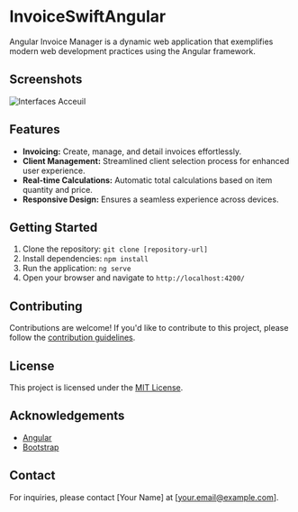 # InvoiceSwiftAngular

Angular Invoice Manager is a dynamic web application that exemplifies modern web development practices using the Angular framework.
## Screenshots
 ![Interfaces Acceuil](https://res.cloudinary.com/dkrfmqbj1/image/upload/v1699717285/Angular-Invoice-Manager/j5ju34lrbi6bc3a4sji3.png)
## Features

- **Invoicing:** Create, manage, and detail invoices effortlessly.
- **Client Management:** Streamlined client selection process for enhanced user experience.
- **Real-time Calculations:** Automatic total calculations based on item quantity and price.
- **Responsive Design:** Ensures a seamless experience across devices.

## Getting Started

1. Clone the repository: `git clone [repository-url]`
2. Install dependencies: `npm install`
3. Run the application: `ng serve`
4. Open your browser and navigate to `http://localhost:4200/`

## Contributing

Contributions are welcome! If you'd like to contribute to this project, please follow the [contribution guidelines](CONTRIBUTING.md).

## License

This project is licensed under the [MIT License](LICENSE).

## Acknowledgements

- [Angular](https://angular.io/)
- [Bootstrap](https://getbootstrap.com/)

## Contact

For inquiries, please contact [Your Name] at [your.email@example.com].
